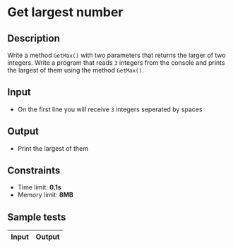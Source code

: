 # Get largest number

## Description
Write a method `GetMax()` with two parameters that returns the larger of two integers.
Write a program that reads `3` integers from the console and prints the largest of them using the method `GetMax()`.

## Input
- On the first line you will receive `3` integers seperated by spaces

## Output
- Print the largest of them

## Constraints
  - Time limit: **0.1s**
  - Memory limit: **8MB**

## Sample tests

| Input  | Output |
|:------:|:------:|
